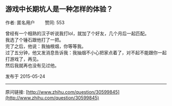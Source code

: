 ## 游戏中长期坑人是一种怎样的体验？

作者: 匿名用户&nbsp;&nbsp;&nbsp;&nbsp;&nbsp;&nbsp;&nbsp;&nbsp;赞同: 553


曾经有一个相熟的汉子听说我打lol，就加了个好友，几个月后一起匹配。<br>我选了个锤石跟他打了一把。<br>完了之后，他说：我抽根烟，你等等我。<br>过了五分钟，他又发消息告诉我：我抽烟不小心把家点着了，对不起不能跟你一起打游戏了，再见。<br>然后我就再也没有见过他。



发布于 2015-05-24



---
原问链接: [http://www.zhihu.com/question/30599845](http://www.zhihu.com/question/30599845)
